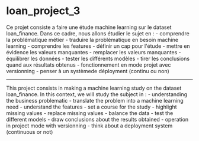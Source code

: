 # loan_project_3

Ce projet consiste a faire une étude machine learning sur le dataset loan_finance.
Dans ce cadre, nous allons étudier le sujet en :
    -    comprendre la problématique métier
    -    traduire la problématique en besoin machine learning
    -    comprendre les features
    -    définir un cap pour l'étude
    -    mettre en évidence les valeurs manquantes
    -    remplacer les valeurs manquantes
    -    équilibrer les données
    -    tester les différents modèles
    -    tirer les conclusions quand aux résultats obtenus
    -    fonctionnement en mode projet avec versionning
    -    penser à un systèmede déployment (continu ou non)

--------------------------------

This project consists in making a machine learning study on the dataset loan_finance.
In this context, we will study the subject in :
    - understanding the business problematic
    - translate the problem into a machine learning need
    - understand the features
    - set a course for the study
    - highlight missing values
    - replace missing values
    - balance the data
    - test the different models
    - draw conclusions about the results obtained
    - operation in project mode with versionning
    - think about a deployment system (continuous or not)


